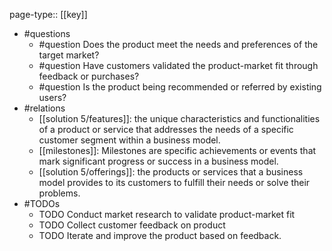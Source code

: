 page-type:: [[key]]
- #questions
	- #question Does the product meet the needs and preferences of the target market?
	- #question Have customers validated the product-market fit through feedback or purchases?
	- #question Is the product being recommended or referred by existing users?
- #relations
	- [[solution 5/features]]: the unique characteristics and functionalities of a product or service that addresses the needs of a specific customer segment within a business model.
	- [[milestones]]: Milestones are specific achievements or events that mark significant progress or success in a business model.
	- [[solution 5/offerings]]: the products or services that a business model provides to its customers to fulfill their needs or solve their problems.
- #TODOs
	- TODO Conduct market research to validate product-market fit
	- TODO  Collect customer feedback on product
	- TODO  Iterate and improve the product based on feedback.







